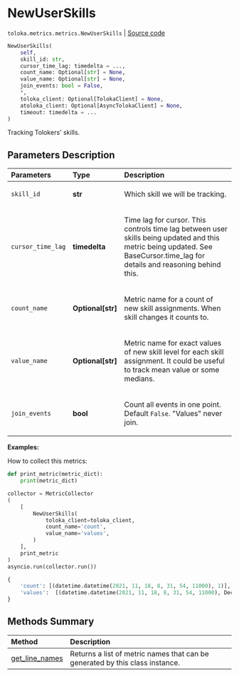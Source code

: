 # NewUserSkills
`toloka.metrics.metrics.NewUserSkills` | [Source code](https://github.com/Toloka/toloka-kit/blob/v1.2.3/src/metrics/metrics.py#L271)

```python
NewUserSkills(
    self,
    skill_id: str,
    cursor_time_lag: timedelta = ...,
    count_name: Optional[str] = None,
    value_name: Optional[str] = None,
    join_events: bool = False,
    *,
    toloka_client: Optional[TolokaClient] = None,
    atoloka_client: Optional[AsyncTolokaClient] = None,
    timeout: timedelta = ...
)
```

Tracking Tolokers' skills.

## Parameters Description

| Parameters | Type | Description |
| :----------| :----| :-----------|
`skill_id`|**str**|<p>Which skill we will be tracking.</p>
`cursor_time_lag`|**timedelta**|<p>Time lag for cursor. This controls time lag between user skills being updated and this metric being updated. See BaseCursor.time_lag for details and reasoning behind this.</p>
`count_name`|**Optional\[str\]**|<p>Metric name for a count of new skill assignments. When skill changes it counts to.</p>
`value_name`|**Optional\[str\]**|<p>Metric name for exact values of new skill level for each skill assignment. It could be useful to track mean value or some medians.</p>
`join_events`|**bool**|<p>Count all events in one point.  Default `False`. &quot;Values&quot; never join.</p>

**Examples:**

How to collect this metrics:
```python
def print_metric(metric_dict):
    print(metric_dict)

collector = MetricCollector
(
    [
        NewUserSkills(
            toloka_client=toloka_client,
            count_name='count',
            value_name='values',
        )
    ],
    print_metric
)
asyncio.run(collector.run())
```

```python
{
    'count': [(datetime.datetime(2021, 11, 18, 8, 31, 54, 11000), 1)],
    'values':  [(datetime.datetime(2021, 11, 18, 8, 31, 54, 11000), Decimal('50.000000000000'))],
}
```
## Methods Summary

| Method | Description |
| :------| :-----------|
[get_line_names](toloka.metrics.metrics.NewUserSkills.get_line_names.md)| Returns a list of metric names that can be generated by this class instance.
